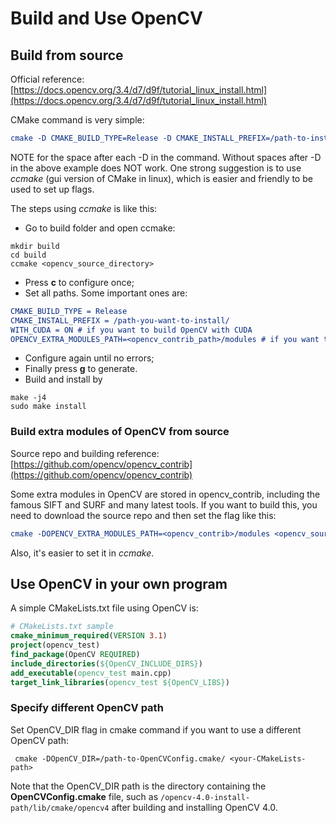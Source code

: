 # Build and Use OpenCV 

## Build from source

Official reference:
[https://docs.opencv.org/3.4/d7/d9f/tutorial_linux_install.html](https://docs.opencv.org/3.4/d7/d9f/tutorial_linux_install.html)

CMake command is very simple:
```cmake
cmake -D CMAKE_BUILD_TYPE=Release -D CMAKE_INSTALL_PREFIX=/path-to-install/ <opencv_source_directory>
```
NOTE for the space after each -D in the command. Without spaces after -D in the above example does NOT work. One strong suggestion is to use *ccmake* (gui version of CMake in linux), which is easier and friendly to be used to set up flags. 

The steps using *ccmake* is like this:
- Go to build folder and open ccmake:
```shell
mkdir build
cd build
ccmake <opencv_source_directory>
```
- Press **c** to configure once;
- Set all paths. Some important ones are:
```cmake
CMAKE_BUILD_TYPE = Release
CMAKE_INSTALL_PREFIX = /path-you-want-to-install/
WITH_CUDA = ON # if you want to build OpenCV with CUDA
OPENCV_EXTRA_MODULES_PATH=<opencv_contrib_path>/modules # if you want to build extra modules
```
- Configure again until no errors;
- Finally press **g** to generate.
- Build and install by
```shell
make -j4
sudo make install
```

### Build extra modules of OpenCV from source

Source repo and building reference: [https://github.com/opencv/opencv_contrib](https://github.com/opencv/opencv_contrib)

Some extra modules in OpenCV are stored in opencv_contrib, including the famous SIFT and SURF and many latest tools. If you want to build this, you need to download the source repo and then set the flag like this:
```cmake
cmake -DOPENCV_EXTRA_MODULES_PATH=<opencv_contrib>/modules <opencv_source_directory>
```
Also, it's easier to set it in *ccmake*.

## Use OpenCV in your own program

A simple CMakeLists.txt file using OpenCV is:
```cmake
# CMakeLists.txt sample
cmake_minimum_required(VERSION 3.1)
project(opencv_test)
find_package(OpenCV REQUIRED)
include_directories(${OpenCV_INCLUDE_DIRS})
add_executable(opencv_test main.cpp)
target_link_libraries(opencv_test ${OpenCV_LIBS})
```

### Specify different OpenCV path
Set OpenCV_DIR flag in cmake command if you want to use a different OpenCV path:
```shell
 cmake -DOpenCV_DIR=/path-to-OpenCVConfig.cmake/ <your-CMakeLists-path>
```
Note that the OpenCV_DIR path is the directory containing the **OpenCVConfig.cmake** file, such as `/opencv-4.0-install-path/lib/cmake/opencv4` after building and installing OpenCV 4.0.